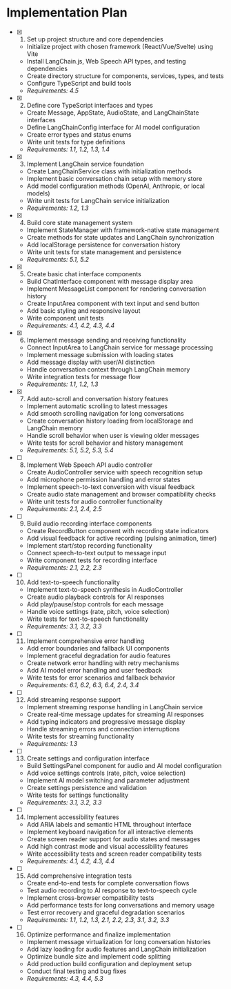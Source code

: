 # Implementation Plan

- [x] 1. Set up project structure and core dependencies
  - Initialize project with chosen framework (React/Vue/Svelte) using Vite
  - Install LangChain.js, Web Speech API types, and testing dependencies
  - Create directory structure for components, services, types, and tests
  - Configure TypeScript and build tools
  - _Requirements: 4.5_

- [x] 2. Define core TypeScript interfaces and types
  - Create Message, AppState, AudioState, and LangChainState interfaces
  - Define LangChainConfig interface for AI model configuration
  - Create error types and status enums
  - Write unit tests for type definitions
  - _Requirements: 1.1, 1.2, 1.3, 1.4_

- [x] 3. Implement LangChain service foundation
  - Create LangChainService class with initialization methods
  - Implement basic conversation chain setup with memory store
  - Add model configuration methods (OpenAI, Anthropic, or local models)
  - Write unit tests for LangChain service initialization
  - _Requirements: 1.2, 1.3_

- [x] 4. Build core state management system
  - Implement StateManager with framework-native state management
  - Create methods for state updates and LangChain synchronization
  - Add localStorage persistence for conversation history
  - Write unit tests for state management and persistence
  - _Requirements: 5.1, 5.2_

- [x] 5. Create basic chat interface components
  - Build ChatInterface component with message display area
  - Implement MessageList component for rendering conversation history
  - Create InputArea component with text input and send button
  - Add basic styling and responsive layout
  - Write component unit tests
  - _Requirements: 4.1, 4.2, 4.3, 4.4_

- [x] 6. Implement message sending and receiving functionality
  - Connect InputArea to LangChain service for message processing
  - Implement message submission with loading states
  - Add message display with user/AI distinction
  - Handle conversation context through LangChain memory
  - Write integration tests for message flow
  - _Requirements: 1.1, 1.2, 1.3_

- [x] 7. Add auto-scroll and conversation history features
  - Implement automatic scrolling to latest messages
  - Add smooth scrolling navigation for long conversations
  - Create conversation history loading from localStorage and LangChain memory
  - Handle scroll behavior when user is viewing older messages
  - Write tests for scroll behavior and history management
  - _Requirements: 5.1, 5.2, 5.3, 5.4_

- [ ] 8. Implement Web Speech API audio controller
  - Create AudioController service with speech recognition setup
  - Add microphone permission handling and error states
  - Implement speech-to-text conversion with visual feedback
  - Create audio state management and browser compatibility checks
  - Write unit tests for audio controller functionality
  - _Requirements: 2.1, 2.4, 2.5_

- [ ] 9. Build audio recording interface components
  - Create RecordButton component with recording state indicators
  - Add visual feedback for active recording (pulsing animation, timer)
  - Implement start/stop recording functionality
  - Connect speech-to-text output to message input
  - Write component tests for recording interface
  - _Requirements: 2.1, 2.2, 2.3_

- [ ] 10. Add text-to-speech functionality
  - Implement text-to-speech synthesis in AudioController
  - Create audio playback controls for AI responses
  - Add play/pause/stop controls for each message
  - Handle voice settings (rate, pitch, voice selection)
  - Write tests for text-to-speech functionality
  - _Requirements: 3.1, 3.2, 3.3_

- [ ] 11. Implement comprehensive error handling
  - Add error boundaries and fallback UI components
  - Implement graceful degradation for audio features
  - Create network error handling with retry mechanisms
  - Add AI model error handling and user feedback
  - Write tests for error scenarios and fallback behavior
  - _Requirements: 6.1, 6.2, 6.3, 6.4, 2.4, 3.4_

- [ ] 12. Add streaming response support
  - Implement streaming response handling in LangChain service
  - Create real-time message updates for streaming AI responses
  - Add typing indicators and progressive message display
  - Handle streaming errors and connection interruptions
  - Write tests for streaming functionality
  - _Requirements: 1.3_

- [ ] 13. Create settings and configuration interface
  - Build SettingsPanel component for audio and AI model configuration
  - Add voice settings controls (rate, pitch, voice selection)
  - Implement AI model switching and parameter adjustment
  - Create settings persistence and validation
  - Write tests for settings functionality
  - _Requirements: 3.1, 3.2, 3.3_

- [ ] 14. Implement accessibility features
  - Add ARIA labels and semantic HTML throughout interface
  - Implement keyboard navigation for all interactive elements
  - Create screen reader support for audio states and messages
  - Add high contrast mode and visual accessibility features
  - Write accessibility tests and screen reader compatibility tests
  - _Requirements: 4.1, 4.2, 4.3, 4.4_

- [ ] 15. Add comprehensive integration tests
  - Create end-to-end tests for complete conversation flows
  - Test audio recording to AI response to text-to-speech cycle
  - Implement cross-browser compatibility tests
  - Add performance tests for long conversations and memory usage
  - Test error recovery and graceful degradation scenarios
  - _Requirements: 1.1, 1.2, 1.3, 2.1, 2.2, 2.3, 3.1, 3.2, 3.3_

- [ ] 16. Optimize performance and finalize implementation
  - Implement message virtualization for long conversation histories
  - Add lazy loading for audio features and LangChain initialization
  - Optimize bundle size and implement code splitting
  - Add production build configuration and deployment setup
  - Conduct final testing and bug fixes
  - _Requirements: 4.3, 4.4, 5.3_